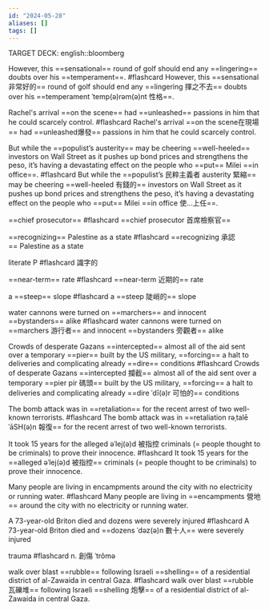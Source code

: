 ```yaml
---
id: "2024-05-28"
aliases: []
tags: []
---
```


TARGET DECK: english::bloomberg

However, this ==sensational== round of golf should end any ==lingering== doubts over his ==temperament==. #flashcard
However, this ==sensational 非常好的== round of golf should end any ==lingering 揮之不去== doubts over his ==temperament ˈtemp(ə)rəm(ə)nt 性格==.
<!--ID: 1716903984342-->


Rachel's arrival ==on the scene== had ==unleashed== passions in him that he could scarcely control. #flashcard
Rachel's arrival ==on the scene在現場== had ==unleashed爆發== passions in him that he could scarcely control.
<!--ID: 1716903984348-->


But while the ==populist’s austerity== may be cheering ==well-heeled== investors on Wall Street as it pushes up bond prices and strengthens the peso, it’s having a devastating effect on the people who ==put== Milei ==in office==. #flashcard
But while the ==populist’s 民粹主義者 austerity 緊縮== may be cheering ==well-heeled 有錢的== investors on Wall Street as it pushes up bond prices and strengthens the peso, it’s having a devastating effect on the people who ==put== Milei ==in office 使...上任==.
<!--ID: 1716903984352-->


==chief prosecutor== #flashcard
==chief prosecutor 首席檢察官==
<!--ID: 1716903984355-->


==recognizing== Palestine as a state #flashcard
==recognizing 承認== Palestine as a state
<!--ID: 1716903984359-->


literate P #flashcard
識字的
<!--ID: 1716903984363-->


==near-term== rate #flashcard
==near-term 近期的== rate
<!--ID: 1716903984367-->


a ==steep== slope #flashcard
a ==steep 陡峭的== slope
<!--ID: 1716903984370-->


water cannons were turned on ==marchers== and innocent ==bystanders== alike #flashcard
water cannons were turned on ==marchers 游行者== and innocent ==bystanders 旁觀者== alike
<!--ID: 1716903984374-->

Crowds of desperate Gazans ==intercepted== almost all of the aid sent over a temporary ==pier== built by the US military, ==forcing== a halt to deliveries and complicating already ==dire== conditions #flashcard
Crowds of desperate Gazans ==intercepted 攔截== almost all of the aid sent over a temporary ==pier pir 碼頭== built by the US military, ==forcing== a halt to deliveries and complicating already ==dire ˈdī(ə)r 可怕的== conditions
<!--ID: 1716913271750-->


The bomb attack was in ==retaliation== for the recent arrest of two well-known terrorists. #flashcard 
The bomb attack was in ==retaliation rəˌtalēˈāSH(ə)n 報復== for the recent arrest of two well-known terrorists.
<!--ID: 1716913271753-->


It took 15 years for the alleged əˈlej(ə)d 被指控 criminals (= people thought to be criminals) to prove their innocence. #flashcard 
It took 15 years for the ==alleged əˈlej(ə)d 被指控== criminals (= people thought to be criminals) to prove their innocence.
<!--ID: 1716913271756-->


Many people are living in encampments around the city with no electricity or running water. #flashcard 
Many people are living in ==encampments 營地== around the city with no electricity or running water.
<!--ID: 1716913271760-->


A 73-year-old Briton died and dozens were severely injured #flashcard 
A 73-year-old Briton died and ==dozens ˈdəz(ə)n 數十人== were severely injured
<!--ID: 1716913271763-->


trauma #flashcard 
n. 創傷 ˈtrômə
<!--ID: 1716913271766-->


walk over blast ==rubble== following Israeli ==shelling== of a residential district of al-Zawaida in central Gaza. #flashcard 
walk over blast ==rubble 瓦礫堆== following Israeli ==shelling 炮擊== of a residential district of al-Zawaida in central Gaza.
<!--ID: 1716913271769-->

















